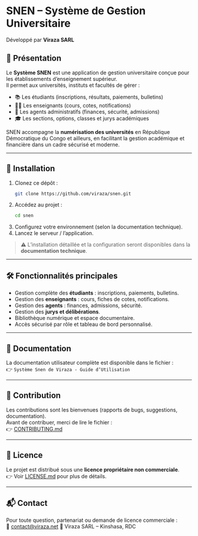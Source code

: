 # SNEN – Système de Gestion Universitaire  
Développé par **Viraza SARL**  

## 📌 Présentation
Le **Système SNEN** est une application de gestion universitaire conçue pour les établissements d’enseignement supérieur.  
Il permet aux universités, instituts et facultés de gérer :  
- 📚 Les étudiants (inscriptions, résultats, paiements, bulletins)  
- 👩‍🏫 Les enseignants (cours, cotes, notifications)  
- 🏢 Les agents administratifs (finances, sécurité, admissions)  
- 🎓 Les sections, options, classes et jurys académiques  

SNEN accompagne la **numérisation des universités** en République Démocratique du Congo et ailleurs, en facilitant la gestion académique et financière dans un cadre sécurisé et moderne.  

---

## 🚀 Installation
1. Clonez ce dépôt :  
   ```bash
   git clone https://github.com/viraza/snen.git
   ```
2. Accédez au projet :  
   ```bash
   cd snen
   ```
3. Configurez votre environnement (selon la documentation technique).  
4. Lancez le serveur / l’application.  

> ⚠️ L’installation détaillée et la configuration seront disponibles dans la **documentation technique**.  

---

## 🛠 Fonctionnalités principales
- Gestion complète des **étudiants** : inscriptions, paiements, bulletins.  
- Gestion des **enseignants** : cours, fiches de cotes, notifications.  
- Gestion des **agents** : finances, admissions, sécurité.  
- Gestion des **jurys et délibérations**.  
- Bibliothèque numérique et espace documentaire.  
- Accès sécurisé par rôle et tableau de bord personnalisé.  

---

## 📖 Documentation
La documentation utilisateur complète est disponible dans le fichier :  
👉 `Système Snen de Viraza - Guide d’Utilisation`  

---

## 🤝 Contribution
Les contributions sont les bienvenues (rapports de bugs, suggestions, documentation).  
Avant de contribuer, merci de lire le fichier :  
👉 [CONTRIBUTING.md](CONTRIBUTING.md)  

---

## 📜 Licence
Le projet est distribué sous une **licence propriétaire non commerciale**.  
👉 Voir [LICENSE.md](LICENSE.md) pour plus de détails.  

---

## 📬 Contact
Pour toute question, partenariat ou demande de licence commerciale :  
📧 contact@viraza.net
📍 Viraza SARL – Kinshasa, RDC  
